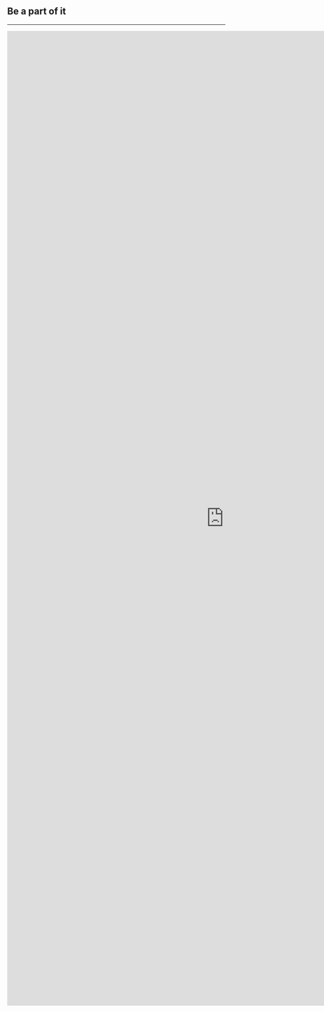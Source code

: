 ﻿## Be a part of it
---

<iframe src="https://docs.google.com/forms/d/1MN2pgfibshpWlZAG_7bo1AH9qqGMeChw_Or8KwNdml8/viewform?embedded=true" width="1000" height="2250" frameborder="0" marginheight="0" marginwidth="0">Loading...</iframe>
